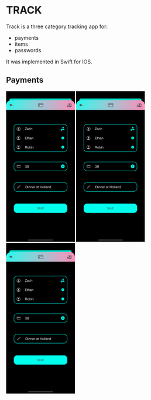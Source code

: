# TRACK
Track is a three category tracking app for: 
- payments
- items 
- passwords

It was implemented in Swift for IOS.

## Payments
<p float="left">
  <img src="/assets/payments1.png" alt="Payments 1 photo" style="height: 411px; width:187.5px;"/>
  <img src="/assets/payments1.png" alt="Payments 1 photo" style="height: 411px; width:187.5px;"/>
  <img src="/assets/payments1.png" alt="Payments 1 photo" style="height: 411px; width:187.5px;"/>
 </p>

